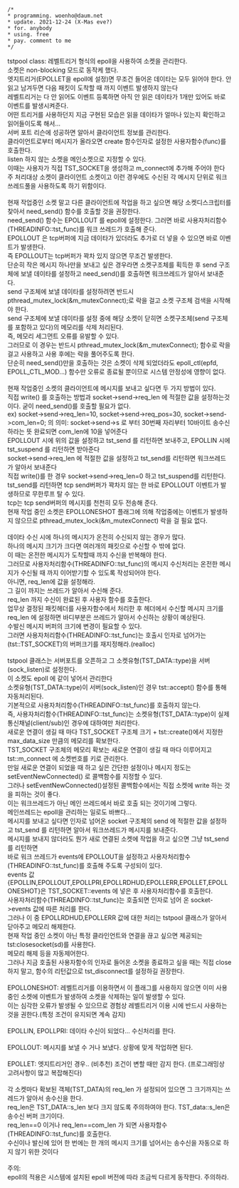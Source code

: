 ```
/*
* programming. woenho@daum.net
* update. 2021-12-24 (X-Mas eve?)
* for. anybody
* using. free
* pay. comment to me
*/
```

tstpool class:
레벨트리거 형식의 epoll을 사용하여 소켓을 관리한다.<br />
소켓은 non-blocking 모드로 동작케 했다.<br />
엣지트리거(EPOLLET을 epoll에 설정)면 무조건 들어온 데이타는 모두 읽어야 한다. 안 읽고 남겨두면 다음 패킷이 도착할 때 까지 이벤트 발생하지 않는다<br/>
레벨트리거는 다 안 읽어도 이벤트 등록하면 아직 안 읽은 데이타가 1개만 있어도 바로 이벤트를 발생시켜준다.<br/>
어떤 트리거를 사용하던지 지금 구현된 모습은 읽을 데이타가 얼마나 있는지 확인하고 읽어들이도록 해서...<br/>
서버 포트 리슨에 성공하면 알아서 클라이언트 정보를 관리한다.<br />
클라이언트로부터 메시지가 올라오면 create 함수인자로 설정한 사용자함수(func)를 호출한다.<br />
listen 하지 않는 소켓을 메인소켓으로 지정할 수 있다.<br />
이때는 사용자가 직접 TST_SOCKET을 생성하고 m_connect에 추가해 주어야 한다<br />
주 처리대상 소켓이 클라이언트 소켓이고 이런 경우에도 수신된 각 메시지 단위로 워크쓰레드풀을 사용하도록 하기 위함이다.<br/>
<br />
현재 작업중인 소켓 말고 다른 클라이언트에 작업을 하고 싶으면 해당 소켓디스크립터를 찾아서 need_send() 함수를 호출할 것을 권장한다.<br />
need_send() 함수는 EPOLLOUT 를 epoll에 설정한다. 그러면 바로 사용자처리함수(THREADINFO::tst_func)를 워크 쓰레드가 호출해 준다.<br />
EPOLLOUT 은 tcp버퍼에 지금 데이타가 있더라도 추가로 더 넣을 수 있으면 바로 이벤트가 발생한다.<br />
즉 EPOLLOUT는 tcp버퍼가 꽉차 있지 않으면 무조건 발생한다.<br />
단순히 작은 메시지 하나만을 보내고 싶은 경우라면 소켓구조체를 획득한 후 send 구조체에 보낼 데이타를 설정하고 need_send()를 호출하면 워크쓰레드가 알아서 보내준다.<br />
send 구조체에 보낼 데이타를 설정하려면 반드시 pthread_mutex_lock(&m_mutexConnect);로 락을 걸고 소켓 구조체 검색을 시작해야 한다.<br />
send 구조체에 보낼 데이타를 설정 중에 해당 소켓이 닫히면 소켓구조체(send 구조체를 포함하고 있다)의 메모리를 삭제 처리된다.<br />
즉, 메모리 세그먼트 오류를 유발할 수 있다.<br />
그러므로 이 경우는 반드시 pthread_mutex_lock(&m_mutexConnect); 함수로 락을 걸고 사용하고 사용 후에는 락을 풀어주도록 한다.<br />
단순히 need_send()만을 호출하는 것은 소켓이 삭제 되었더라도 epoll_ctl(epfd, EPOLL_CTL_MOD...) 함수만 오류로 종료될 뿐이므로 시스템 안정성에 영향이 없다.<br />
<br />
현재 작업중인 소켓의 클라이언트에 메시지를 보내고 싶다면 두 가지 방법이 있다.<br />
직접 write() 를 호출하는 방법과 socket->send->req_len 에 적절한 값을 설정하는것이다. 굳이 need_send()를 호출할 필요가 없다.<br />
ex) socket->send->req_len=10, socket->send->req_pos=30, socket->send->com_len=0; 의 의미: socket->send->s 로 부터 30번째 자리부터 10바이트 송수신 하라는 뜻 완료되면 com_len에 10을 넣어준다<br />
EPOLLOUT 시에 위의 값을 설정하고 tst_send 를 리턴하면 보내주고, EPOLLIN 시에 tst_suspend 를 리턴하면 받아준다<br />
socket->send->req_len 에 적절한 값을 설정하고 tst_send를 리턴하면 워크쓰레드가 알아서 보내준다<br />
직접 write()를 한 경우 socket->send->req_len=0 하고 tst_suspend를 리턴한다.<br />
tst_send를 리턴하면 tcp send버퍼가 꽉차지 않는 한 바로 EPOLLOUT 이벤트가 발생하므로 무한루프 탈 수 있다.<br />
tcp는 tcp send버퍼의 메시지를 천천히 모두 전송해 준다.<br />
현재 작업 중인 소켓은 EPOLLONESHOT 플래그에 의해 작업중에는 이벤트가 발생하지 않으므로 pthread_mutex_lock(&m_mutexConnect) 락을 걸 필요 없다.<br />
<br />
데이타 수신 시에 하나의 메시지가 온전히 수신되지 않는 경우가 많다.<br />
하나의 메시지 크기가 크다면 여러개의 패킷으로 수신할 수 밖에 없다.<br />
이 때는 온전한 메시지가 도착할때 까지 수신을 반복해야 한다.<br />
그러므로 사용자처리함수(THREADINFO::tst_func)의 메시지 수신처리는 온전한 메시지가 수신될 때 까지 이어받기할 수 있도록 작성되어야 한다.<br />
아니면, req_len에 값을 설정해라.<br />
그 길이 까지는 쓰레드가 알아서 수신해 준다.<br />
req_len 까지 수신이 완료된 후 사용자 함수를 호출한다.<br />
업무상 결정된 패킷헤더를 사용자함수에서 처리한 후 헤더에서 수신할 메시지 크기를 req_len 에 설정하면 바디부분은 쓰레드가 알아서 수신하는 상황이 예상된다.<br />
수발신 메시지 버퍼의 크기에 변경이 필요할 수 있다.<br />
그러면 사용자처리함수(THREADINFO::tst_func)는 호출시 인자로 넘어가는 (tst::TST_SOCKET)의 버퍼크기를 재지정해라.(realloc)<br />
<br />
tstpool 클래스는 서버포트를 오픈하고 그 소켓유형(TST_DATA::type)을 서버(sock_listen)로 설정한다.<br />
이 소켓도 epoll 에 같이 넣어서 관리한다<br />
소켓유형(TST_DATA::type)이 서버(sock_listen)인 경우 tst::accept() 함수를 통해 자동처리된다.<br />
기본적으로 사용자처리함수(THREADINFO::tst_func)를 호출하지 않는다.<br />
즉, 사용자처리함수(THREADINFO::tst_func)는 소켓유형(TST_DATA::type)이 실제통신채널(client/sub)인 경우에 대하여만 처리한다.<br />
새로운 연결이 생길 때 마다 TST_SOCKET 구조체 크기 + tst::create()에서 지정한 max_data_size 만큼의 메모리를 확보한다.<br />
TST_SOCKET 구조체의 메모리 확보는 새로운 연결이 생길 때 마다 이루어지고 tst::m_connect 에 소켓번호를 키로 관리한다.<br />
만일 새로운 연결이 되었을 때 하고 싶은 간단한 설정이나 메시지 정도는 setEventNewConnected() 로 콜백함수를 지정할 수 있다.<br />
그러나 setEventNewConnected()설정된 콜백함수에서는 직접 소켓에 write 하는 것을 피하는 것이 좋다.<br />
이는 워크쓰레드가 아닌 메인 쓰레드에서 바로 호출 되는 것이기에 그렇다.<br />
메인쓰레드는 epoll을 관리하는 일로도 바쁘다...<br />
메시지를 보내고 싶다면 인자로 넘어온 socket 구조체의 send 에 적절한 값을 설정하고 tst_send 를 리턴하면 알아서 워크쓰레드가 메시지를 보내준다.<br />
메시지를 보내지 않더라도 뭔가 새로 연결된 소켓에 작업을 하고 싶으면 그냥 tst_send 를 리턴하면 <br />
바로 워크 쓰레드가 events에 EPOLLOUT을 설정하고 사용자처리함수(THREADINFO::tst_func)를 호출해 주도록 구성되이 있다.<br />
events 값{EPOLLIN,EPOLLOUT,EPOLLPRI,EPOLLRDHUD,EPOLLERR,EPOLLET,EPOLLONESHOT}은 TST_SOCKET::events 에 넣은 후 사용자처리함수를 호출한다.<br />
사용자처리함수(THREADINFO::tst_func)는 호출되면 인자로 넘어 온 socket->events 값에 따른 처리를 한다.<br />
그러나 이 중 EPOLLRDHUD,EPOLLERR 값에 대한 처리는 tstpool 클래스가 알아서 닫아주고 메모리 해제한다.<br />
현재 작업 중인 소켓이 아닌 특정 클라인언트와 연결을 끊고 싶으면 제공되는 tst:closesocket(sd)를 사용한다.<br />
메모리 해제 등을  자동제어한다.<br />
그러나 지금 호출된 사용자함수의 인자로 들어온 소켓을 종료하고 싶을 때는 직접 close 하지 말고, 함수의 리턴값으로 tst_disconnect를 설정하길 권장한다.<br />
<br />
EPOLLONESHOT: 레벨트리거를 이용하면서 이 플래그를 사용하지 않으면 이미 사용중인 소켓에 이벤트가 발생하여 소켓을 삭제하는 일이 발생할 수 있다.<br />
이는 심각한 오류가 발생될 수 있으므로 경험상 레벨트리거 이용 시에 반드시 사용하는 것을 권한다.(특정 조건이 유지되면 계속 감지)<br />
<br />
EPOLLIN, EPOLLPRI: 데이타 수신이 되었다... 수신처리를 한다.<br />
<br />
EPOLLOUT: 메시지를 보낼 수 거나 보냈다. 상황에 맞게 작업하면 된다.<br />
<br />
EPOLLET: 엣지트리거인 경우.. (비추천) 조건이 변할 때만 감지 한다. (프로그래밍상 고려사항이 많고 복잡해진다)<br />
<br />
각 소켓마다 확보된 객체(TST_DATA)의 req_len 가 설정되어 있으면 그 크기까지는 쓰레드가 알아서 송수신을 한다.<br />
req_len은 TST_DATA::s_len 보다 크지 않도록 주의하여야 한다. TST_data::s_len은 송수신 버퍼 크기이다.<br />
req_len==0 이거나 req_len==com_len 가 되면 사용자함수(THREADINFO::tst_func)를 호출한다.<br />
수신이나 발신에 있어 한 번에는 한 개의 메시지 크기를 넘어서는 송수신을 자동으로 하지 않기 위한 것이다<br />
<br />
주의:<br />
epoll의 적용은 시스템에 설치된 epoll 버전에 따라 조금씩 다르게 동작한다. 주의하라.<br />
<br />




